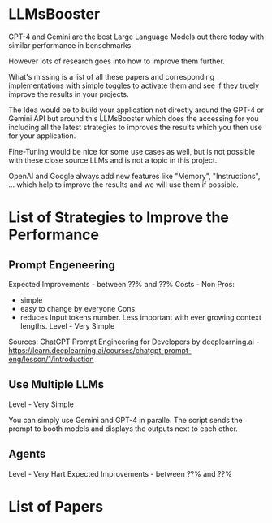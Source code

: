 # LLMsBooster
GPT-4 and Gemini are the best Large Language Models out there today with similar performance in benschmarks.

However lots of research goes into how to improve them further.

What's missing is a list of all these papers and corresponding implementations with simple toggles to activate them and see if they truely improve the results in your projects.

The Idea would be to build your application not directly around the GPT-4 or Gemini API but around this LLMsBooster which does the accessing for you including all the latest strategies to improves the results which you then use for your application.

Fine-Tuning would be nice for some use cases as well, but is not possible with these close source LLMs and is not a topic in this project.

OpenAI and Google always add new features like "Memory", "Instructions", ... which help to improve the results and we will use them if possible. 

# List of Strategies to Improve the Performance

## Prompt Engeneering

Expected Improvements - between ??% and ??%
Costs - Non 
Pros:
- simple
- easy to change by everyone
Cons:
- reduces Input tokens number. Less important with ever growing context lengths.
Level - Very Simple

Sources:
ChatGPT Prompt Engineering for Developers by deeplearning.ai - https://learn.deeplearning.ai/courses/chatgpt-prompt-eng/lesson/1/introduction

## Use Multiple LLMs

Level - Very Simple

You can simply use Gemini and GPT-4 in paralle. The script sends the prompt to booth models and displays the outputs next to each other.



## Agents

Level - Very Hart
Expected Improvements - between ??% and ??%

# List of Papers



